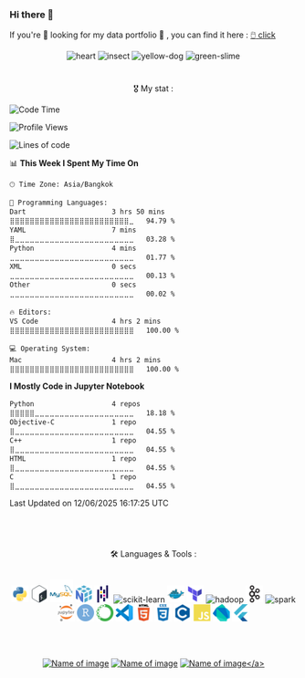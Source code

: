 ### Hi there 👋
If you're :mag_right: looking for my data portfolio :open_book: , you can find it here : [:computer_mouse: click](https://github.com/HikariJadeEmpire/Main-Repository)

<div align="center">
  
<img src="https://github.com/HikariJadeEmpire/HikariJadeEmpire/assets/118663358/62954d59-a222-4a09-ab29-134cb9bc69f1" alt="heart" width="30"/>  
<img src="https://github.com/HikariJadeEmpire/HikariJadeEmpire/assets/118663358/2b7300ba-d677-4576-a41e-cd500d59eae4" alt="insect" width="30"/>   
<img src="https://github.com/HikariJadeEmpire/HikariJadeEmpire/assets/118663358/b220f87c-1a33-4257-b937-d6cd90350516" alt="yellow-dog" width="40"/>
<img src="https://github.com/HikariJadeEmpire/HikariJadeEmpire/assets/118663358/f2b17404-0cc3-4bb8-9eb9-23af45c5ef11" alt="green-slime" width="40"/>

<!--  <img src="" alt="insect" width="30"/>  -->

</div>

#

<div align="center">
  
:medal_military: My stat :

</div>

<!--START_SECTION:waka-->
![Code Time](http://img.shields.io/badge/Code%20Time-410%20hrs%2041%20mins-blue)

![Profile Views](http://img.shields.io/badge/Profile%20Views-20-blue)

![Lines of code](https://img.shields.io/badge/From%20Hello%20World%20I%27ve%20Written-1.4%20million%20lines%20of%20code-blue)

📊 **This Week I Spent My Time On** 

```text
🕑︎ Time Zone: Asia/Bangkok

💬 Programming Languages: 
Dart                     3 hrs 50 mins       ⣿⣿⣿⣿⣿⣿⣿⣿⣿⣿⣿⣿⣿⣿⣿⣿⣿⣿⣿⣿⣿⣿⣿⣿⣀   94.79 % 
YAML                     7 mins              ⣿⣀⣀⣀⣀⣀⣀⣀⣀⣀⣀⣀⣀⣀⣀⣀⣀⣀⣀⣀⣀⣀⣀⣀⣀   03.28 % 
Python                   4 mins              ⣀⣀⣀⣀⣀⣀⣀⣀⣀⣀⣀⣀⣀⣀⣀⣀⣀⣀⣀⣀⣀⣀⣀⣀⣀   01.77 % 
XML                      0 secs              ⣀⣀⣀⣀⣀⣀⣀⣀⣀⣀⣀⣀⣀⣀⣀⣀⣀⣀⣀⣀⣀⣀⣀⣀⣀   00.13 % 
Other                    0 secs              ⣀⣀⣀⣀⣀⣀⣀⣀⣀⣀⣀⣀⣀⣀⣀⣀⣀⣀⣀⣀⣀⣀⣀⣀⣀   00.02 % 

🔥 Editors: 
VS Code                  4 hrs 2 mins        ⣿⣿⣿⣿⣿⣿⣿⣿⣿⣿⣿⣿⣿⣿⣿⣿⣿⣿⣿⣿⣿⣿⣿⣿⣿   100.00 % 

💻 Operating System: 
Mac                      4 hrs 2 mins        ⣿⣿⣿⣿⣿⣿⣿⣿⣿⣿⣿⣿⣿⣿⣿⣿⣿⣿⣿⣿⣿⣿⣿⣿⣿   100.00 % 
```

**I Mostly Code in Jupyter Notebook** 

```text
Python                   4 repos             ⣿⣿⣿⣿⣿⣀⣀⣀⣀⣀⣀⣀⣀⣀⣀⣀⣀⣀⣀⣀⣀⣀⣀⣀⣀   18.18 % 
Objective-C              1 repo              ⣿⣀⣀⣀⣀⣀⣀⣀⣀⣀⣀⣀⣀⣀⣀⣀⣀⣀⣀⣀⣀⣀⣀⣀⣀   04.55 % 
C++                      1 repo              ⣿⣀⣀⣀⣀⣀⣀⣀⣀⣀⣀⣀⣀⣀⣀⣀⣀⣀⣀⣀⣀⣀⣀⣀⣀   04.55 % 
HTML                     1 repo              ⣿⣀⣀⣀⣀⣀⣀⣀⣀⣀⣀⣀⣀⣀⣀⣀⣀⣀⣀⣀⣀⣀⣀⣀⣀   04.55 % 
C                        1 repo              ⣿⣀⣀⣀⣀⣀⣀⣀⣀⣀⣀⣀⣀⣀⣀⣀⣀⣀⣀⣀⣀⣀⣀⣀⣀   04.55 % 
```




 Last Updated on 12/06/2025 16:17:25 UTC
<!--END_SECTION:waka-->

#
<br>

<div align="center">

:hammer_and_wrench: Languages & Tools : <br>

<br>

<img src="https://github.com/devicons/devicon/blob/master/icons/python/python-original.svg" alt="python" width="30"/>  
<img src="https://github.com/devicons/devicon/blob/master/icons/bash/bash-original.svg" alt="bash" width="30"/>   
<img src="https://github.com/devicons/devicon/blob/master/icons/mysql/mysql-original-wordmark.svg" alt="mysql" width="40"/>       
<img src="https://github.com/devicons/devicon/blob/master/icons/numpy/numpy-original.svg" alt="numpy" width="30"/>   
<img src="https://github.com/devicons/devicon/blob/master/icons/pandas/pandas-original.svg" alt="pandas" width="30"/>   
<img src="https://github.com/HikariJadeEmpire/HikariJadeEmpire/assets/118663358/c5e0c45d-c233-46ad-802b-ab662cad435a" alt="scikit-learn" width="30"/>  
<img src="https://github.com/devicons/devicon/blob/master/icons/docker/docker-original.svg" alt="docker" width="30"/>  
<img src="https://github.com/devicons/devicon/blob/master/icons/terraform/terraform-original.svg" alt="terraform" width="30"/>  
<img src="https://www.cdnlogo.com/logos/h/22/hadoop.svg" alt="hadoop" width="40"/> 
<img src="https://github.com/devicons/devicon/blob/master/icons/apachekafka/apachekafka-original.svg" alt="kafka" width="30"/>
<img src="https://github.com/HikariJadeEmpire/HikariJadeEmpire/assets/118663358/79ffcd54-582c-4a31-958c-c644cef75602" alt="spark" width="30"/>   
<img src="https://github.com/devicons/devicon/blob/master/icons/jupyter/jupyter-original-wordmark.svg" alt="jupyter" width="30"/> 
<img src="https://github.com/devicons/devicon/blob/master/icons/rstudio/rstudio-plain.svg" alt="rstudio" width="30"/> 
<img src="https://github.com/devicons/devicon/blob/master/icons/anaconda/anaconda-original.svg" alt="anaconda" width="30"/> 
<img src="https://github.com/devicons/devicon/blob/master/icons/vscode/vscode-original.svg" alt="vscode" width="30"/> 
<img src="https://github.com/devicons/devicon/blob/master/icons/html5/html5-original-wordmark.svg" alt="html" width="30"/> 
<img src="https://github.com/devicons/devicon/blob/master/icons/css3/css3-plain-wordmark.svg" alt="css" width="30"/> 
<img src="https://github.com/devicons/devicon/blob/master/icons/c/c-plain.svg" alt="c" width="30"/> 
<img src="https://github.com/devicons/devicon/blob/master/icons/javascript/javascript-plain.svg" alt="javascript" width="30"/> 
<img src="https://github.com/devicons/devicon/blob/master/icons/dart/dart-original.svg" alt="dart" width="30"/> 
<img src="https://github.com/devicons/devicon/blob/master/icons/flutter/flutter-original.svg" alt="flutter" width="30"/> 


<br><br>
  
<a href="https://github.com/HikariJadeEmpire/Main-Repository">![Name of image](https://img.shields.io/badge/Github-portfolio-green?style=f?style=flat-square&logo=github&logoColor=white)</a>
<a href="https://www.linkedin.com/in/hikarii/">![Name of image](https://img.shields.io/badge/LinkedIn-hikari-blue?style=f?style=flat-square&logo=linkedin&logoColor=white)</a>
<a href="https://www.instagram.com/hikarii.19/">![Name of image](https://img.shields.io/badge/instagram-hikari.19-rgb(222,49,99)?style=f?style=flat-square&logo=instagram&logoColor=white)</a>

</div>

<!--
**HikariJadeEmpire/HikariJadeEmpire** is a ✨ _special_ ✨ repository because its `README.md` (this file) appears on your GitHub profile.

Here are some ideas to get you started:

- 🔭 I’m currently working on ...
- 🌱 I’m currently learning ...
- 👯 I’m looking to collaborate on ...
- 🤔 I’m looking for help with ...
- 💬 Ask me about ...
- 📫 How to reach me: ...
- 😄 Pronouns: ...
- ⚡ Fun fact: ...
-->
